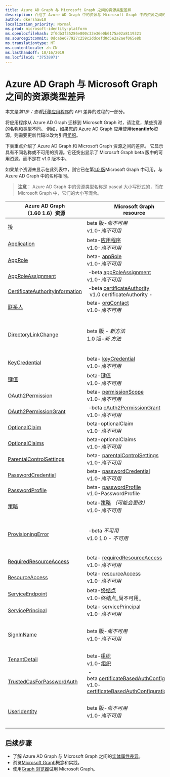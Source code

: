 ```yaml
---
title: Azure AD Graph 与 Microsoft Graph 之间的资源类型差异
description: 介绍了 Azure AD Graph 中的资源与 Microsoft Graph 中的资源之间的差异，以便帮助迁移应用。
author: dkershaw10
localization_priority: Normal
ms.prod: microsoft-identity-platform
ms.openlocfilehash: 2f0db3f35286e800c32e36e0b6175a02a8119321
ms.sourcegitcommit: 0dcabe677927c259c2ddcefd0d5e2a2aef065e8b
ms.translationtype: MT
ms.contentlocale: zh-CN
ms.lasthandoff: 10/16/2019
ms.locfileid: "37538971"
---
```

# <a name="resource-type-differences-between-azure-ad-graph-and-microsoft-graph"></a>Azure AD Graph 与 Microsoft Graph 之间的资源类型差异

本文是*第1步：查看*[迁移应用程序](migrate-azure-ad-graph-planning-checklist.md)的 API 差异的过程的一部分。

将应用程序从 Azure AD Graph 迁移到 Microsoft Graph 时，请注意，某些资源的名称和类型不同。  例如，如果您的 Azure AD Graph 应用使用**tenantInfo**资源，则需要更新代码以改为引用[组织](/graph/api/resources/organization?view=graph-rest-1.0)。

下表重点介绍了 Azure AD Graph 和 Microsoft Graph 资源之间的差异。  它显示具有不同名称或不可用的资源。它还突出显示了 Microsoft Graph beta 版中的可用资源，而不是在 v1.0 版本中。

如果某个资源未显示在此列表中，则它已在第[1.0 版](/graph/api/overview?view=graph-rest-1.0)Microsoft Graph 中可用，与 Azure AD Graph 中的名称相同。

> **注意**： Azure AD Graph 中的资源类型名称是 pascal 大小写形式的，而在 Microsoft Graph 中，它们的大小写混合。

|Azure AD Graph <br>（1.60 1.6）资源 |Microsoft Graph<br>resource|Comments|
|---|---|---|
| [接](https://docs.microsoft.com/previous-versions/azure/ad/graph/api/entity-and-complex-type-reference)       | beta 版-_尚不可用_<br>v1.0-_尚不可用_ ||
| [Application](https://docs.microsoft.com/previous-versions/azure/ad/graph/api/entity-and-complex-type-reference) | beta-[应用程序](/graph/api/resources/application?view=graph-rest-beta)<br>v1.0-_尚不可用_ ||
| [AppRole](https://docs.microsoft.com/previous-versions/azure/ad/graph/api/entity-and-complex-type-reference) | beta- [appRole](/graph/api/resources/approle?view=graph-rest-beta)<br>v1.0-_尚不可用_ | |
| [AppRoleAssignment](https://docs.microsoft.com/previous-versions/azure/ad/graph/api/entity-and-complex-type-reference) | &nbsp;-beta&nbsp;[appRoleAssignment](/graph/api/resources/approleassignment?view=graph-rest-beta)<br>v1.0-_尚不可用_ | |
| [CertificateAuthorityInformation](https://docs.microsoft.com/previous-versions/azure/ad/graph/api/entity-and-complex-type-reference) | &nbsp;-beta&nbsp;[certificateAuthority](/graph/api/resources/certificateauthority?view=graph-rest-beta)<br>&nbsp;[](/graph/api/resources/certificateauthority?view=graph-rest-1.0) v1.0 certificateAuthority&nbsp;- | |
| [联系人](https://docs.microsoft.com/previous-versions/azure/ad/graph/api/entity-and-complex-type-reference) | beta- [orgContact](/graph/api/resources/orgContact?view=graph-rest-beta)<br>v1.0-_尚不可用_ | |
| [DirectoryLinkChange](https://docs.microsoft.com/previous-versions/azure/ad/graph/api/entity-and-complex-type-reference) | beta 版 _-&nbsp;新方法_ <br>1.0 版-_新&nbsp;方法_ | Delta 查询支持具有不需要此资源的机制的关系更改检测。 请参阅[AZURE AD Graph 和 Microsoft Graph 之间的功能差异](migrate-azure-ad-graph-feature-differences.md)。 |
| [KeyCredential](https://docs.microsoft.com/previous-versions/azure/ad/graph/api/entity-and-complex-type-reference)| beta- [keyCredential](/graph/api/resources/keyCredential?view=graph-rest-beta)<br>v1.0-_尚不可用_ | |
| [键值](https://docs.microsoft.com/previous-versions/azure/ad/graph/api/entity-and-complex-type-reference) | beta-[键值](/graph/api/resources/keyValue?view=graph-rest-beta) <br> v1.0-_尚不可用_ ||
| [OAuth2Permission](https://docs.microsoft.com/previous-versions/azure/ad/graph/api/entity-and-complex-type-reference) | beta- [permissionScope](/graph/api/resources/permissionScope?view=graph-rest-beta) <br> v1.0-_尚不可用_ ||
| [OAuth2PermissionGrant](https://docs.microsoft.com/previous-versions/azure/ad/graph/api/entity-and-complex-type-reference) | &nbsp;-beta&nbsp;[oAuth2PermissionGrant](/graph/api/resources/oAuth2PermissionGrant?view=graph-rest-beta) <br> v1.0-_尚不可用_ ||
| [OptionalClaim](https://docs.microsoft.com/previous-versions/azure/ad/graph/api/entity-and-complex-type-reference) | beta-optionalClaim <br> v1.0-_尚不可用_ | |
| [OptionalClaims](https://docs.microsoft.com/previous-versions/azure/ad/graph/api/entity-and-complex-type-reference) | beta-optionalClaims<br> v1.0-_尚不可用_ ||
| [ParentalControlSettings](https://docs.microsoft.com/previous-versions/azure/ad/graph/api/entity-and-complex-type-reference) | beta- [parentalControlSettings](/graph/api/resources/parentalcontrolsettings?view=graph-rest-beta) <br> v1.0-_尚不可用_ ||
| [PasswordCredential](https://docs.microsoft.com/previous-versions/azure/ad/graph/api/entity-and-complex-type-reference) | beta- [passwordCredential](/graph/api/resources/passwordCredential?view=graph-rest-beta) <br> v1.0-_尚不可用_ ||
| [PasswordProfile](https://docs.microsoft.com/previous-versions/azure/ad/graph/api/entity-and-complex-type-reference) | beta- [passwordProfile](/graph/api/resources/passwordProfile?view=graph-rest-beta) <br> v1.0-PasswordProfile ||
| [策略](https://docs.microsoft.com/previous-versions/azure/ad/graph/api/entity-and-complex-type-reference) | beta-[策略](/graph/api/resources/parentalcontrolsettings?view=graph-rest-beta) _（可能会更改）_ <br> v1.0-_尚不可用_ | 每个策略都将具有唯一的类型名称和结构。|
| [ProvisioningError](https://docs.microsoft.com/previous-versions/azure/ad/graph/api/entity-and-complex-type-reference) | &nbsp;-beta&nbsp;_不可用_ <br> v1.0 1.0&nbsp;-&nbsp;_不可用_ | 此资源已被弃用。  但是，可以在[onPremisesProvisioningError](/graph/api/resources/onPremisesProvisioningError?view=graph-rest-v1.0)中找到描述任何 AD Connect 相关设置错误的新资源。 |
| [RequiredResourceAccess](https://docs.microsoft.com/previous-versions/azure/ad/graph/api/entity-and-complex-type-reference) | beta- [requiredResourceAccess](/graph/api/resources/requiredResourceAccess?view=graph-rest-beta) <br> v1.0-_尚不可用_ | |
| [ResourceAccess](https://docs.microsoft.com/previous-versions/azure/ad/graph/api/entity-and-complex-type-reference) | beta- [resourceAccess](/graph/api/resources/resourceAccess?view=graph-rest-beta) <br> v1.0-_尚不可用_ | |
| [ServiceEndpoint](https://docs.microsoft.com/previous-versions/azure/ad/graph/api/entity-and-complex-type-reference) | beta-[终结点](/graph/api/resources/endpoint?view=graph-rest-beta) <br> v1.0-终结点_尚不可用_ | [终结点](/graph/api/resources/endpoint?view=graph-rest-beta)仅可用作[组](/graph/api/resources/group?view=graph-rest-beta)资源的一部分。|
| [ServicePrincipal](https://docs.microsoft.com/previous-versions/azure/ad/graph/api/entity-and-complex-type-reference) | beta- [servicePrincipal](/graph/api/resources/serviceprincipal?view=graph-rest-beta) <br> v1.0-_尚不可用_ | |
| [SignInName](https://docs.microsoft.com/previous-versions/azure/ad/graph/api/entity-and-complex-type-reference) | beta 版-_尚不可用_ <br> v1.0-_尚不可用_ | 用于登录到用户帐户（称为**identityObject**，但尚不可用）的标识符的新建模。 支持 Azure AD B2C 方案。 |
| [TenantDetail](https://docs.microsoft.com/previous-versions/azure/ad/graph/api/entity-and-complex-type-reference) | beta-[组织](/graph/api/resources/organization?view=graph-rest-beta) <br> v1.0-[组织](/graph/api/resources/organization?view=graph-rest-v1.0) | |
| [TrustedCasForPasswordAuth](https://docs.microsoft.com/previous-versions/azure/ad/graph/api/entity-and-complex-type-reference) | &nbsp;-beta&nbsp;[certificateBasedAuthConfiguration](/graph/api/resources/certificatebasedcuthconfiguration?view=graph-rest-beta) <br> v1.0- [certificateBasedAuthConfiguration](/graph/api/resources/certificatebasedcuthconfiguration?view=graph-rest-1.0) | |
| [UserIdentity](https://docs.microsoft.com/previous-versions/azure/ad/graph/api/entity-and-complex-type-reference) | beta 版-_尚不可用_ <br> v1.0-_尚不可用_ |  用于登录到用户帐户（称为**identityObject**，但尚不可用）的标识符的新建模。 支持 Azure AD B2C 方案。 |

## <a name="next-steps"></a>后续步骤

- 了解 Azure AD Graph 与 Microsoft Graph 之间的[实体属性差异](migrate-azure-ad-graph-property-differences.md)。
- 浏览[Microsoft Graph](/graph/overview)概念和实践。
- 使用[Graph 浏览器](https://aka.ms/ge)试用 Microsoft Graph。
